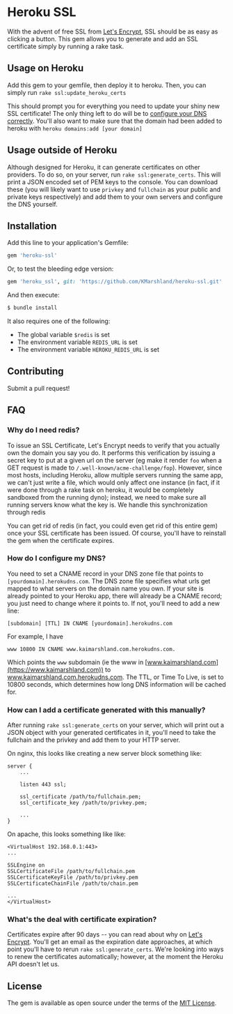 # Heroku SSL
With the advent of free SSL from [Let's Encrypt](https://letsencrypt.org/), SSL should be as easy as clicking a button.
This gem allows you to generate and add an SSL certificate simply by running a rake task. 

## Usage on Heroku
Add this gem to your gemfile, then deploy it to heroku. 
Then, you can simply run `rake ssl:update_heroku_certs`

This should prompt you for everything you need to update your shiny new SSL certificate! 
The only thing left to do will be to [configure your DNS correctly](https://devcenter.heroku.com/articles/ssl-endpoint#dns-and-domain-configuration). 
You'll also want to make sure that the domain had been added to heroku with `heroku domains:add [your domain]`

## Usage outside of Heroku
Although designed for Heroku, it can generate certificates on other providers. 
To do so, on your server, run `rake ssl:generate_certs`.
This will print a JSON encoded set of PEM keys to the console.
You can download these (you will likely want to use `privkey` and `fullchain` as your public and private keys respectively) 
and add them to your own servers and configure the DNS yourself.

## Installation
Add this line to your application's Gemfile:

```ruby
gem 'heroku-ssl'
```

Or, to test the bleeding edge version:
```ruby
gem 'heroku_ssl', git: 'https://github.com/KMarshland/heroku-ssl.git'
```

And then execute:
```bash
$ bundle install
```

It also requires one of the following:
- The global variable `$redis` is set
- The environment variable `REDIS_URL` is set
- The environment variable `HEROKU_REDIS_URL` is set

## Contributing
Submit a pull request!

## FAQ

### Why do I need redis?
To issue an SSL Certificate, Let's Encrypt needs to verify that you actually own the domain you say you do. 
It performs this verification by issuing a secret key to put at a given url on the server 
(eg make it render `foo` when a GET request is made to `/.well-known/acme-challenge/fop`). 
However, since most hosts, including Heroku, allow multiple servers running the same app, we can't just write a file,
which would only affect one instance (in fact, if it were done through a rake task on heroku, 
it would be completely sandboxed from the running dyno); 
instead, we need to make sure all running servers know what the key is. 
We handle this synchronization through redis

You can get rid of redis (in fact, you could even get rid of this entire gem) once your SSL certificate has been issued.
Of course, you'll have to reinstall the gem when the certificate expires. 

### How do I configure my DNS?
You need to set a CNAME record in your DNS zone file that points to `[yourdomain].herokudns.com`. 
The DNS zone file specifies what urls get mapped to what servers on the domain name you own. 
If your site is already pointed to your Heroku app, there will already be a CNAME record; 
you just need to change where it points to. 
If not, you'll need to add a new line:
```
[subdomain] [TTL] IN CNAME [yourdomain].herokudns.com
```

For example, I have
```
www 10800 IN CNAME www.kaimarshland.com.herokudns.com.
```
Which points the `www` subdomain (ie the www in [www.kaimarshland.com](https://www.kaimarshland.com)) to 
www.kaimarshland.com.herokudns.com. 
The TTL, or Time To Live, is set to 10800 seconds, which determines how long DNS information will be cached for.

### How can I add a certificate generated with this manually?
After running `rake ssl:generate_certs` on your server, which will print out a JSON object with your generated 
certificates in it, you'll need to take the fullchain and the privkey and add them to your HTTP server. 

On nginx, this looks like creating a new server block something like:

```
server {
    ...

    listen 443 ssl;

    ssl_certificate /path/to/fullchain.pem;
    ssl_certificate_key /path/to/privkey.pem;

    ...
}
```

On apache, this looks something like like:
```
<VirtualHost 192.168.0.1:443>
...

SSLEngine on
SSLCertificateFile /path/to/fullchain.pem
SSLCertificateKeyFile /path/to/privkey.pem
SSLCertificateChainFile /path/to/chain.pem

...
</VirtualHost>
```

### What's the deal with certificate expiration?
Certificates expire after 90 days -- you can read about why on 
[Let's Encrypt](https://letsencrypt.org/2015/11/09/why-90-days.html).
You'll get an email as the expiration date approaches, at which point you'll have to rerun `rake ssl:generate_certs`.
We're looking into ways to renew the certificates automatically; however, at the moment the Heroku API doesn't let us.

## License
The gem is available as open source under the terms of the [MIT License](http://opensource.org/licenses/MIT).
